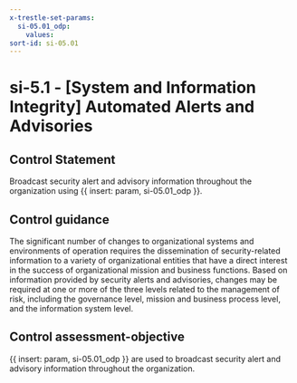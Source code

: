 ```yaml
---
x-trestle-set-params:
  si-05.01_odp:
    values:
sort-id: si-05.01
---
```


# si-5.1 - \[System and Information Integrity\] Automated Alerts and Advisories

## Control Statement

Broadcast security alert and advisory information throughout the organization using {{ insert: param, si-05.01_odp }}.

## Control guidance

The significant number of changes to organizational systems and environments of operation requires the dissemination of security-related information to a variety of organizational entities that have a direct interest in the success of organizational mission and business functions. Based on information provided by security alerts and advisories, changes may be required at one or more of the three levels related to the management of risk, including the governance level, mission and business process level, and the information system level.

## Control assessment-objective

{{ insert: param, si-05.01_odp }} are used to broadcast security alert and advisory information throughout the organization.
